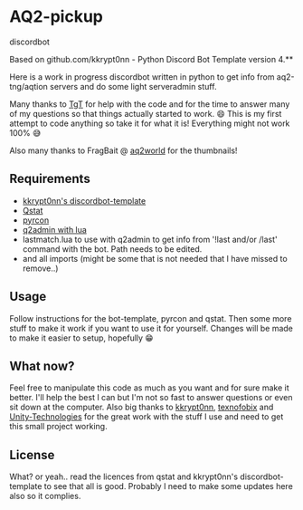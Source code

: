 # AQ2-pickup
 discordbot

Based on github.com/kkrypt0nn - Python Discord Bot Template version 4.**

Here is a work in progress discordbot written in python to get info from aq2-tng/aqtion servers and do some light serveradmin stuff.

Many thanks to [TgT](https://github.com/m4son/) for help with the code and for the time to answer many of my questions so that things actually started to work. 😄
This is my first attempt to code anything so take it for what it is! Everything might not work 100% 😅

Also many thanks to FragBait @ [aq2world](https://discord.aq2world.com) for the thumbnails!

## Requirements

* [kkrypt0nn's discordbot-template](https://github.com/kkrypt0nn/Python-Discord-Bot-Template/) 
* [Qstat](https://github.com/Unity-Technologies/qstat/)
* [pyrcon](https://github.com/texnofobix/pyrcon/)
* [q2admin with lua](https://github.com/actionquake/q2admin/tree/aqtion)
* lastmatch.lua to use with q2admin to get info from '!last and/or /last' command with the bot. Path needs to be edited.
* and all imports (might be some that is not needed that I have missed to remove..)

## Usage
Follow instructions for the bot-template, pyrcon and qstat. Then some more stuff to make it work if you want to use it for yourself. Changes will be made to make it easier to setup, hopefully 😁

## What now?
Feel free to manipulate this code as much as you want and for sure make it better. I'll help the best I can but I'm not so fast to answer questions or even sit down at the computer.
Also big thanks to [kkrypt0nn](https://github.com/kkrypt0nn/), [texnofobix](https://github.com/texnofobix/) and [Unity-Technologies](https://github.com/Unity-Technologies/) for the great work with the stuff I use and need to get this small project working.

## License
What? or yeah.. read the licences from qstat and kkrypt0nn's discordbot-template to see that all is good. Probably I need to make some updates here also so it complies.